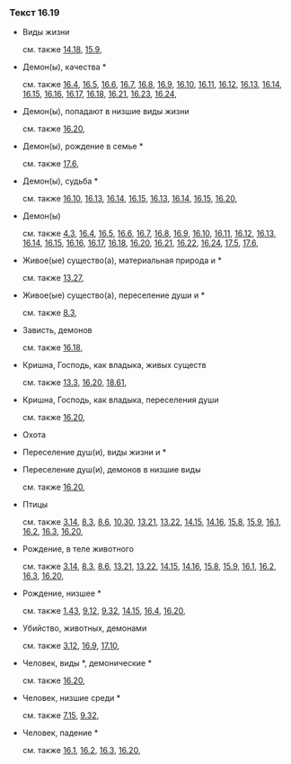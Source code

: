 ### Текст 16.19
	
- Виды жизни

	см. также  [14.18](../14/1418.md),  [15.9](../15/1509.md), 
	
- Демон(ы), качества \*

	см. также  [16.4](../16/1604.md),  [16.5](../16/1605.md),  [16.6](../16/1606.md),  [16.7](../16/1607.md),  [16.8](../16/1608.md),  [16.9](../16/1609.md),  [16.10](../16/1610.md),  [16.11](../16/1611.md),  [16.12](../16/1612.md),  [16.13](../16/1613.md),  [16.14](../16/1614.md),  [16.15](../16/1615.md),  [16.16](../16/1616.md),  [16.17](../16/1617.md),  [16.18](../16/1618.md),  [16.21](../16/1621.md),  [16.23](../16/1623.md),  [16.24](../16/1624.md), 
	
- Демон(ы), попадают в низшие виды жизни

	см. также  [16.20](../16/1620.md), 
	
- Демон(ы), рождение в семье \*

	см. также  [17.6](../17/1706.md), 
	
- Демон(ы), судьба \*

	см. также  [16.10](../16/1610.md),  [16.13](../16/1613.md),  [16.14](../16/1614.md),  [16.15](../16/1615.md),  [16.13](../16/1613.md),  [16.14](../16/1614.md),  [16.15](../16/1615.md),  [16.20](../16/1620.md), 
	
- Демон(ы)

	см. также  [4.3](../04/0403.md),  [16.4](../16/1604.md),  [16.5](../16/1605.md),  [16.6](../16/1606.md),  [16.7](../16/1607.md),  [16.8](../16/1608.md),  [16.9](../16/1609.md),  [16.10](../16/1610.md),  [16.11](../16/1611.md),  [16.12](../16/1612.md),  [16.13](../16/1613.md),  [16.14](../16/1614.md),  [16.15](../16/1615.md),  [16.16](../16/1616.md),  [16.17](../16/1617.md),  [16.18](../16/1618.md),  [16.20](../16/1620.md),  [16.21](../16/1621.md),  [16.22](../16/1622.md),  [16.24](../16/1624.md),  [17.5](../17/1705.md),  [17.6](../17/1706.md), 
	
- Живое(ые) существо(а), материальная природа и \*

	см. также  [13.27](../13/1327.md), 
	
- Живое(ые) существо(а), переселение души и \*

	см. также  [8.3](../08/0803.md), 
	
- Зависть, демонов

	см. также  [16.18](../16/1618.md), 
	
- Кришна, Господь, как владыка, живых существ

	см. также  [13.3](../13/1303.md),  [16.20](../16/1620.md),  [18.61](../18/1861.md), 
	
- Кришна, Господь, как владыка, переселения души

	см. также  [16.20](../16/1620.md), 
	
- Охота

	
- Переселение душ(и), виды жизни и \*

	
- Переселение душ(и), демонов в низшие виды

	см. также  [16.20](../16/1620.md), 
	
- Птицы

	см. также  [3.14](../03/0314.md),  [8.3](../08/0803.md),  [8.6](../08/0806.md),  [10.30](../10/1030.md),  [13.21](../13/1321.md),  [13.22](../13/1322.md),  [14.15](../14/1415.md),  [14.16](../14/1416.md),  [15.8](../15/1508.md),  [15.9](../15/1509.md),  [16.1](../16/1601.md),  [16.2](../16/1602.md),  [16.3](../16/1603.md),  [16.20](../16/1620.md), 
	
- Рождение, в теле животного

	см. также  [3.14](../03/0314.md),  [8.3](../08/0803.md),  [8.6](../08/0806.md),  [13.21](../13/1321.md),  [13.22](../13/1322.md),  [14.15](../14/1415.md),  [14.16](../14/1416.md),  [15.8](../15/1508.md),  [15.9](../15/1509.md),  [16.1](../16/1601.md),  [16.2](../16/1602.md),  [16.3](../16/1603.md),  [16.20](../16/1620.md), 
	
- Рождение, низшее \*

	см. также  [1.43](../01/0143.md),  [9.12](../09/0912.md),  [9.32](../09/0932.md),  [14.15](../14/1415.md),  [16.4](../16/1604.md),  [16.20](../16/1620.md), 
	
- Убийство, животных, демонами

	см. также  [3.12](../03/0312.md),  [16.9](../16/1609.md),  [17.10](../17/1710.md), 
	
- Человек, виды \*, демонические \*

	см. также  [16.20](../16/1620.md), 
	
- Человек, низшие среди \*

	см. также  [7.15](../07/0715.md),  [9.32](../09/0932.md), 
	
- Человек, падение \*

	см. также  [16.1](../16/1601.md),  [16.2](../16/1602.md),  [16.3](../16/1603.md),  [16.20](../16/1620.md), 
